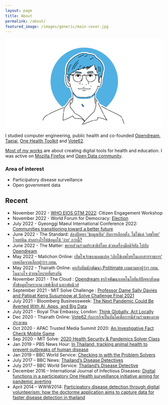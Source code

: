 ```yaml
---
layout: page
title: About
permalink: /about/
featured_image: /images/generic/main-cover.jpg
---
```


![](/images/generic/about-image.webp)

I studied computer engineering, public health and co-founded [Opendream][1], [Taejai][15], [One Health Toolkit][16] and [Vote62][17].

[Most of my works][2] are about creating digital tools for health and education. I was active on [Mozilla Firefox][3] and [Open Data community][4].

### Area of interest

- Participatory disease surveillance
- Open government data

## Recent
- November 2022 - [WHO EIOS GTM 2022][30]: Citizen Engagement Workshop
- November 2022 - World Forum for Democracy: [Election][29]
- July 2022 - Gyeonggi Maeul International Conference 2022: [Communities transitioning toward a better future][28]
- June 2022 - The Standard: [ส่องปัญหา ‘ข้อมูลเปิด’ กับการเลือกตั้ง: ไม่ใช่แค่ ‘เลขไทย’ โจทย์หิน ทำอย่างไรให้ข้อมูลใช้ ‘ง่าย’ กว่านี้?][27]
- June 2022 - The Matter: [ขยายส่วนร่วมประชาธิปไตย ด้วยเครื่องมือดิจิทัล ไปกับ Opendream][26]
- May 2022 - Matichon Online: [เปิดใจเจ้าของแคมเปญ ‘เลิกใช้เลขไทยในเอกสารราชการ’ เหตุเกิดจากเลือกผู้ว่าฯ กทม.][25]
- May 2022 - Thairath Online: [คุยกับทีมนักพัฒนา Politimate เกมตามหาผู้ว่าฯ กทม. ในดวงใจ ด้วยนโยบายที่ตรงกัน][24]
- November 2021 - The Cloud : [Opendream ธุรกิจพัฒนาเทคโนโลยีแก้ปัญหาสังคม ทั้งข้อมูลโรคระบาด เซฟเซ็กส์ และเฟคนิวส์][23]
- September 2021 - MIT Solve Challenge : [Professor Dame Sally Davies and Patipat Keng Susumpow at Solve Challenge Final 2021][22]
- July 2021 - Bloomberg Businessweek: [The Next Pandemic Could Be Averted With AI, Apps, and Big Data][20]
- July 2021 - Royal Thai Embassy, London: [Think Globally, Act Locally][21]
- Dec 2020 - Thairath Online: [Vote62 กับภารกิจเป็นบันไดเพื่อการมีส่วนร่วมของภาคประชาชน][18]
- Oct 2020 - APAC Trusted Media Summit 2020: [An Investigative Fact Check Mobile Game][19]
- Sep 2020 - MIT Solve: [2020 Health Security & Pandemics Solver Class][14]
- Jan 2019 – PBS News Hour: [In Thailand, tracking animal health to prevent outbreaks of human disease][8]
- Jan 2019 – BBC World Service: [Checking in with the Problem Solvers][9]
- July 2017 – BBC News: [Thailand’s Disease Detectives][10]
- July 2017 – BBC World Service: [Thailand’s Disease Detective][11]
- December 2016 – International Journal of Infectious Diseases: [Digital functions in a participatory One Health surveillance initiative aiming for pandemic averting][12]
- April 2014 – WWW2014: [Participatory disease detection through digital volunteerism: how the doctorme application aims to capture data for faster disease detection in thailand][13] 

[1]: https://www.opendream.co.th
[2]: https://www.opendream.co.th/en/projects_en
[3]: https://www.mozilla.org/th/
[4]: https://www.facebook.com/opendatathailand/
[5]: https://www.linkedin.com/in/patipat/
[6]: https://twitter.com/kengggg
[7]: https://keybase.io/keng
[8]: https://www.pbs.org/newshour/show/in-thailand-tracking-animal-health-to-prevent-outbreaks-of-human-disease
[9]: https://www.bbc.co.uk/programmes/w3cswvs7
[10]: https://www.youtube.com/watch?v=cjAoMXW77Ls
[11]: https://www.bbc.co.uk/programmes/p057pp7w
[12]: https://www.researchgate.net/publication/312243761_Digital_functions_in_a_participatory_One_Health_surveillance_initiative_aiming_for_pandemic_averting
[13]: https://www.researchgate.net/publication/261959492_Participatory_disease_detection_through_digital_volunteerism_how_the_doctorme_application_aims_to_capture_data_for_faster_disease_detection_in_thailand
[14]: https://solve.mit.edu/articles/meet-the-solver-teams-health-security-pandemics
[15]: https://taejai.com
[16]: https://onehealthtoolkit.org
[17]: https://vote62.com
[18]: https://www.thairath.co.th/lifestyle/tech/1994783
[19]: https://vimeo.com/480642691
[20]: https://www.bloomberg.com/news/articles/2021-07-15/how-to-stop-the-next-pandemic-from-happening-ai-big-data-and-vaccines
[21]: https://london.thaiembassy.org/en/content/think-globally-act-locally-featuring-prof-lertrak?cate=5d6636c215e39c3bd0006cb9
[22]: https://youtu.be/ha24ulnnDEk
[23]: https://readthecloud.co/opendream/
[24]: https://www.thairath.co.th/news/politic/2395407
[25]: https://www.matichon.co.th/social/news_3372561
[26]: https://thematter.co/social/opendream-interview/177510
[27]: https://thestandard.co/thailand-election-pain-points/
[28]: https://week.ggmaeul.or.kr/56
[29]: https://www.coe.int/en/web/world-forum-democracy/lab-8-2022-elections
[30]: https://www.who.int/initiatives/eios/global-technical-meeting-2022